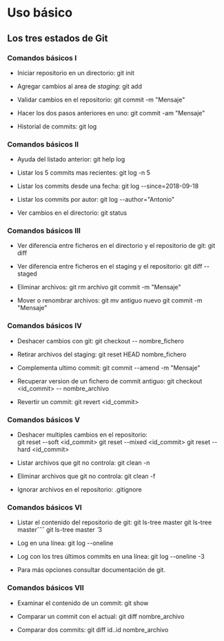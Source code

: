 # Uso básico

## Los tres estados de Git

### **Comandos básicos I**

* Iniciar repositorio en un directorio:
git init

* Agregar cambios al area de *staging*:
git add

* Validar cambios en el repositorio:
git commit -m "Mensaje"

* Hacer los dos pasos anteriores en uno:
git commit -am "Mensaje"

* Historial de commits:
git log


### **Comandos básicos II**

* Ayuda del listado anterior:
git help log

* Listar los 5 commits mas recientes:
git log -n 5

* Listar los commits desde una fecha:
git log --since=2018-09-18

* Listar los commits por autor:
git log --author="Antonio"

* Ver cambios en el directorio:
git status


### **Comandos básicos III**

* Ver diferencia entre ficheros en el directorio y el repositorio de git:
git diff

* Ver diferencia entre ficheros en el staging y el repositorio:
git diff --staged

* Eliminar archivos:
git rm archivo
git commit -m "Mensaje"

* Mover o renombrar archivos:
git mv antiguo nuevo
git commit -m "Mensaje"


### **Comandos básicos IV**

* Deshacer cambios con git:
git checkout -- nombre_fichero

* Retirar archivos del staging:
git reset HEAD nombre_fichero

* Complementa ultimo commit:
git commit --amend -m "Mensaje"

* Recuperar version de un fichero de commit antiguo:
git checkout <id_commit> -- nombre_archivo

* Revertir un commit:
git revert <id_commit>


### **Comandos básicos V**

* Deshacer multiples cambios en el repositorio:  
git reset --soft <id_commit>
git reset --mixed <id_commit>
git reset --hard <id_commit>

* Listar archivos que git no controla:
git clean -n

* Eliminar archivos que git no controla:
git clean -f

* Ignorar archivos en el repositorio: .gitignore

### **Comandos básicos VI**

* Listar el contenido del repositorio de git:
git ls-tree master
git ls-tree masterˆˆˆ
git ls-tree master ̃ 3

* Log en una línea:
git log --oneline

* Log con los tres últimos commits en una línea:
git log --oneline -3

* Para más opciones consultar documentación de git.

### **Comandos básicos VII**

* Examinar el contenido de un commit:
git show <id>

* Comparar un commit con el actual:
git diff <id> nombre_archivo

* Comparar dos commits:
git diff id..id nombre_archivo

